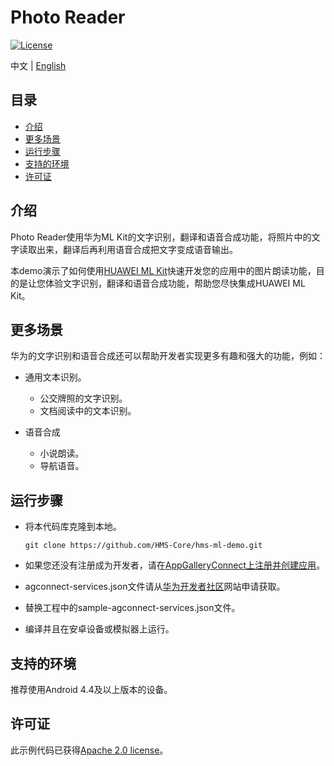 # Photo Reader

[![License](https://img.shields.io/badge/Docs-hmsguides-brightgreen)](https://developer.huawei.com/consumer/cn/doc/development/HMSCore-Guides-V5/service-introduction-0000001050040017-V5)

中文 | [English](https://github.com/HMS-Core/hms-ml-demo/tree/master/Homework-Reader)

## 目录

 * [介绍](#介绍)
 * [更多场景](#更多场景)
 * [运行步骤](#运行步骤)
 * [支持的环境](#支持的环境)
 * [许可证](#许可证)


## 介绍
Photo Reader使用华为ML Kit的文字识别，翻译和语音合成功能，将照片中的文字读取出来，翻译后再利用语音合成把文字变成语音输出。

本demo演示了如何使用[HUAWEI ML Kit](https://developer.huawei.com/consumer/cn/hms/huawei-mlkit)快速开发您的应用中的图片朗读功能，目的是让您体验文字识别，翻译和语音合成功能，帮助您尽快集成HUAWEI ML Kit。


## 更多场景
华为的文字识别和语音合成还可以帮助开发者实现更多有趣和强大的功能，例如：
- 通用文本识别。
  - 公交牌照的文字识别。
  - 文档阅读中的文本识别。

- 语音合成
  - 小说朗读。
  - 导航语音。


## 运行步骤
 - 将本代码库克隆到本地。

       git clone https://github.com/HMS-Core/hms-ml-demo.git

 - 如果您还没有注册成为开发者，请在[AppGalleryConnect上注册并创建应用](https://developer.huawei.com/consumer/cn/service/josp/agc/index.html)。
 - agconnect-services.json文件请从[华为开发者社区](https://developer.huawei.com/consumer/cn/doc/development/HMSCore-Guides/config-agc-0000001050990353)网站申请获取。
 - 替换工程中的sample-agconnect-services.json文件。
 - 编译并且在安卓设备或模拟器上运行。


## 支持的环境
推荐使用Android 4.4及以上版本的设备。

##  许可证
此示例代码已获得[Apache 2.0 license](https://www.apache.org/licenses/LICENSE-2.0)。

